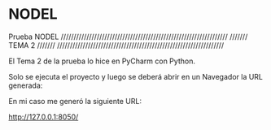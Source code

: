 # NODEL
Prueba NODEL
/////////////////////////////////////////////////////////////////
///////				TEMA  2                                     ///////
/////////////////////////////////////////////////////////////////

El Tema 2 de la prueba lo hice en PyCharm con Python.

Solo se ejecuta el proyecto y luego se deberá abrir en un Navegador la URL generada:

En mi caso me generó la siguiente URL:

 http://127.0.0.1:8050/
